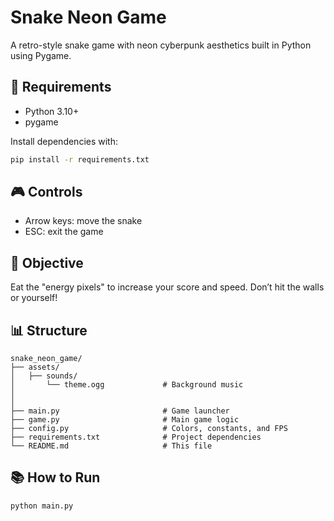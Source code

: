 # Snake Neon Game

A retro-style snake game with neon cyberpunk aesthetics built in Python using Pygame.

## 🔧 Requirements

- Python 3.10+
- pygame

Install dependencies with:
```bash
pip install -r requirements.txt
```

## 🎮 Controls
- Arrow keys: move the snake
- ESC: exit the game

## 🎯 Objective
Eat the "energy pixels" to increase your score and speed. Don’t hit the walls or yourself!


## 📊 Structure 
```
snake_neon_game/
├── assets/
│   ├── sounds/
│       └── theme.ogg             # Background music
│   
│           
├── main.py                       # Game launcher
├── game.py                       # Main game logic
├── config.py                     # Colors, constants, and FPS
├── requirements.txt              # Project dependencies
└── README.md                     # This file
```

## 📚 How to Run
```bash
python main.py
```
